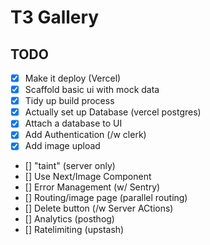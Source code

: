 # T3 Gallery

## TODO

- [x] Make it deploy (Vercel)
- [x] Scaffold basic ui with mock data
- [x] Tidy up build process
- [x] Actually set up Database (vercel postgres)
- [x] Attach a database to UI
- [x] Add Authentication (/w clerk)
- [x] Add image upload
- [] "taint" (server only)
- [] Use Next/Image Component
- [] Error Management (w/ Sentry)
- [] Routing/image page (parallel routing)
- [] Delete button (/w Server ACtions)
- [] Analytics (posthog)
- [] Ratelimiting (upstash)

